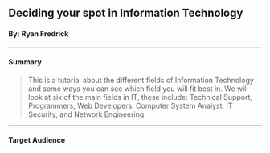 ## Deciding your spot in Information Technology 
#### By: Ryan Fredrick
---
#### Summary 
>This is a tutorial about the different fields of Information Technology and some ways you can see which field you will fit best in. We will look at six of the main fields in IT, these include: Technical Support, Programmers, Web Developers, Computer System Analyst, IT Security, and Network Engineering. 
---
#### Target Audience 
